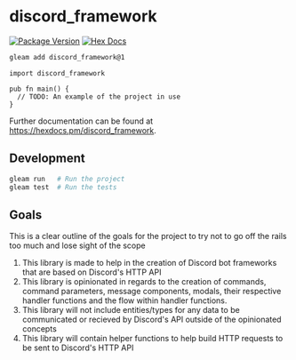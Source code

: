 # discord_framework

[![Package Version](https://img.shields.io/hexpm/v/discord_framework)](https://hex.pm/packages/discord_framework)
[![Hex Docs](https://img.shields.io/badge/hex-docs-ffaff3)](https://hexdocs.pm/discord_framework/)

```sh
gleam add discord_framework@1
```

```gleam
import discord_framework

pub fn main() {
  // TODO: An example of the project in use
}
```

Further documentation can be found at <https://hexdocs.pm/discord_framework>.

## Development

```sh
gleam run   # Run the project
gleam test  # Run the tests
```

## Goals

This is a clear outline of the goals for the project to try not to go off the rails too much and lose sight of the scope

1. This library is made to help in the creation of Discord bot frameworks that are based on Discord's HTTP API
2. This library is opinionated in regards to the creation of commands, command parameters, message components, modals, their respective handler functions and the flow within handler functions.
3. This library will not include entities/types for any data to be communicated or recieved by Discord's API outside of the opinionated concepts
4. This library will contain helper functions to help build HTTP requests to be sent to Discord's HTTP API